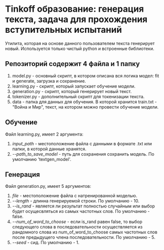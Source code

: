 # Tinkoff образование: генерация текста, задача для прохождения вступительных испытаний

Утилита, которая на основе данного пользователем текста генерирует новый.
Используется только чистый python и встроенные библиотеки.

## Репозиторий содержит 4 файла и 1 папку
1. model.py - основный скрипт, в котором описана вся логика модел:
fit и generate, загрузка и сохранение.
2. learning.py - скрипт, который запускает обучение модели.
3. generation.py - скрипт, который генерирует новый текст.
4. tokenizer.py - дополнительный скрипт для токенизации текста.
5. data - папка для данных для обучения. В которой хранится train.txt - "Война и Мир",
текст, на котором можно провести обучение модели.

## Обучение
Файл learning.py, имеет 2 аргумента:
1. *input_path* - местоположение файла с данными в формате .txt или папки, в которой данные хранятся.
2. *--path_to_save_model* - путь для сохранения сохранить модель. По умолчанию 'textgen_model'.

## Генерация
Файл generation.py, имеет 5 аргументов:
1. *file* - местоположение файла с натренированной моделью.
2. *--length* - длинна генерируемой строки. По умолчанию - 10.
3. *--is_rand* - является ли результат полностью случайным или выбор будет осущесвляться из самых
частотных слов. По умолчанию - false.
4. *--num_of_word_to_choose* - если is_rand равен false, то выбор следующего слова в последовательности осуществляется 
из рандомного слова из num_of_word_to_choose самых частотных слов после предыдущего члена последовательности. 
По умолчанию - 5.
5. *--seed* - сид. По умолчанию - 1.




